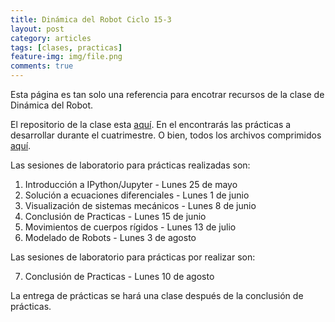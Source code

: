 ```yaml
---
title: Dinámica del Robot Ciclo 15-3
layout: post
category: articles
tags: [clases, practicas]
feature-img: img/file.png
comments: true
---
```


Esta página es tan solo una referencia para encotrar recursos de la clase de Dinámica del Robot.

El repositorio de la clase esta [aquí](https://github.com/robblack007/clase-dinamica-robot). En el encontrarás las prácticas a desarrollar durante el cuatrimestre. O bien, todos los archivos comprimidos [aquí](https://github.com/robblack007/clase-dinamica-robot/archive/v0.6.zip).

Las sesiones de laboratorio para prácticas realizadas son:

1. Introducción a IPython/Jupyter - Lunes 25 de mayo
2. Solución a ecuaciones diferenciales - Lunes 1 de junio
3. Visualización de sistemas mecánicos - Lunes 8 de junio
4. Conclusión de Practicas - Lunes 15 de junio
5. Movimientos de cuerpos rígidos - Lunes 13 de julio
6. Modelado de Robots - Lunes 3 de agosto

Las sesiones de laboratorio para prácticas por realizar son:

7. Conclusión de Practicas - Lunes 10 de agosto

La entrega de prácticas se hará una clase después de la conclusión de prácticas.
